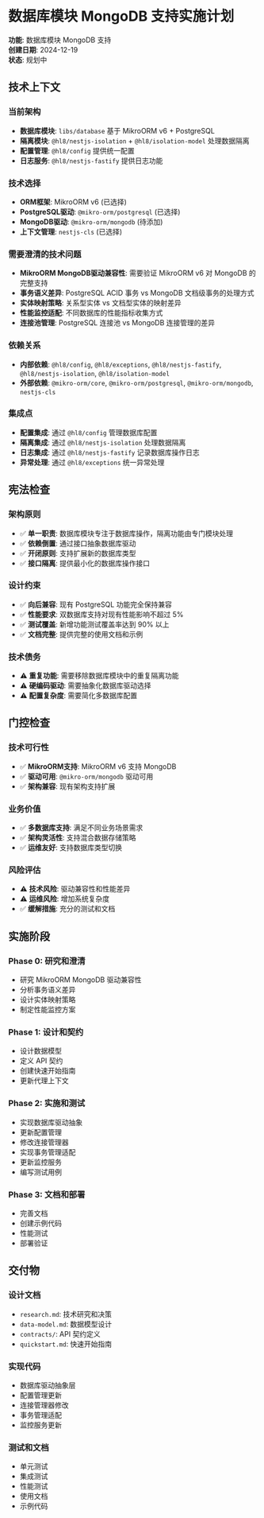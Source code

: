# 数据库模块 MongoDB 支持实施计划

**功能**: 数据库模块 MongoDB 支持  
**创建日期**: 2024-12-19  
**状态**: 规划中  

## 技术上下文

### 当前架构
- **数据库模块**: `libs/database` 基于 MikroORM v6 + PostgreSQL
- **隔离模块**: `@hl8/nestjs-isolation` + `@hl8/isolation-model` 处理数据隔离
- **配置管理**: `@hl8/config` 提供统一配置
- **日志服务**: `@hl8/nestjs-fastify` 提供日志功能

### 技术选择
- **ORM框架**: MikroORM v6 (已选择)
- **PostgreSQL驱动**: `@mikro-orm/postgresql` (已选择)
- **MongoDB驱动**: `@mikro-orm/mongodb` (待添加)
- **上下文管理**: `nestjs-cls` (已选择)

### 需要澄清的技术问题
- **MikroORM MongoDB驱动兼容性**: 需要验证 MikroORM v6 对 MongoDB 的完整支持
- **事务语义差异**: PostgreSQL ACID 事务 vs MongoDB 文档级事务的处理方式
- **实体映射策略**: 关系型实体 vs 文档型实体的映射差异
- **性能监控适配**: 不同数据库的性能指标收集方式
- **连接池管理**: PostgreSQL 连接池 vs MongoDB 连接管理的差异

### 依赖关系
- **内部依赖**: `@hl8/config`, `@hl8/exceptions`, `@hl8/nestjs-fastify`, `@hl8/nestjs-isolation`, `@hl8/isolation-model`
- **外部依赖**: `@mikro-orm/core`, `@mikro-orm/postgresql`, `@mikro-orm/mongodb`, `nestjs-cls`

### 集成点
- **配置集成**: 通过 `@hl8/config` 管理数据库配置
- **隔离集成**: 通过 `@hl8/nestjs-isolation` 处理数据隔离
- **日志集成**: 通过 `@hl8/nestjs-fastify` 记录数据库操作日志
- **异常处理**: 通过 `@hl8/exceptions` 统一异常处理

## 宪法检查

### 架构原则
- ✅ **单一职责**: 数据库模块专注于数据库操作，隔离功能由专门模块处理
- ✅ **依赖倒置**: 通过接口抽象数据库驱动
- ✅ **开闭原则**: 支持扩展新的数据库类型
- ✅ **接口隔离**: 提供最小化的数据库操作接口

### 设计约束
- ✅ **向后兼容**: 现有 PostgreSQL 功能完全保持兼容
- ✅ **性能要求**: 双数据库支持对现有性能影响不超过 5%
- ✅ **测试覆盖**: 新增功能测试覆盖率达到 90% 以上
- ✅ **文档完整**: 提供完整的使用文档和示例

### 技术债务
- ⚠️ **重复功能**: 需要移除数据库模块中的重复隔离功能
- ⚠️ **硬编码驱动**: 需要抽象化数据库驱动选择
- ⚠️ **配置复杂度**: 需要简化多数据库配置

## 门控检查

### 技术可行性
- ✅ **MikroORM支持**: MikroORM v6 支持 MongoDB
- ✅ **驱动可用**: `@mikro-orm/mongodb` 驱动可用
- ✅ **架构兼容**: 现有架构支持扩展

### 业务价值
- ✅ **多数据库支持**: 满足不同业务场景需求
- ✅ **架构灵活性**: 支持混合数据存储策略
- ✅ **运维友好**: 支持数据库类型切换

### 风险评估
- ⚠️ **技术风险**: 驱动兼容性和性能差异
- ⚠️ **运维风险**: 增加系统复杂度
- ✅ **缓解措施**: 充分的测试和文档

## 实施阶段

### Phase 0: 研究和澄清
- 研究 MikroORM MongoDB 驱动兼容性
- 分析事务语义差异
- 设计实体映射策略
- 制定性能监控方案

### Phase 1: 设计和契约
- 设计数据模型
- 定义 API 契约
- 创建快速开始指南
- 更新代理上下文

### Phase 2: 实施和测试
- 实现数据库驱动抽象
- 更新配置管理
- 修改连接管理器
- 实现事务管理适配
- 更新监控服务
- 编写测试用例

### Phase 3: 文档和部署
- 完善文档
- 创建示例代码
- 性能测试
- 部署验证

## 交付物

### 设计文档
- `research.md`: 技术研究和决策
- `data-model.md`: 数据模型设计
- `contracts/`: API 契约定义
- `quickstart.md`: 快速开始指南

### 实现代码
- 数据库驱动抽象层
- 配置管理更新
- 连接管理器修改
- 事务管理适配
- 监控服务更新

### 测试和文档
- 单元测试
- 集成测试
- 性能测试
- 使用文档
- 示例代码
